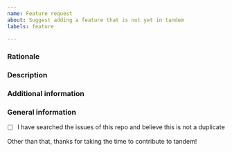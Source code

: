 ```yaml
---
name: Feature request
about: Suggest adding a feature that is not yet in tandem
labels: feature

---
```


<!--*Please add a concise summary of your suggestion here.*-->

### Rationale

<!--*Is your feature request related to a problem? Please describe it!*-->

### Description

<!--*Describe the solution you'd like and the alternatives you have considered.*-->


### Additional information
<!--*Add any other context about the feature request here.*-->


### General information

- [ ] I have searched the issues of this repo and believe this is not a duplicate


Other than that, thanks for taking the time to contribute to tandem!
